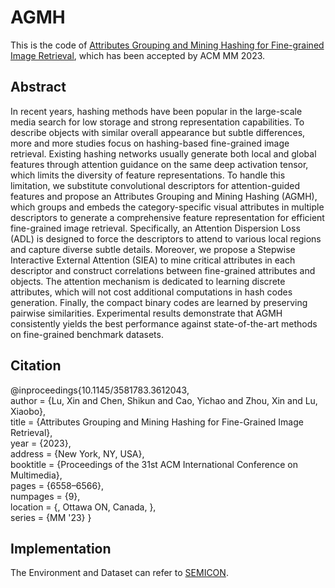 # AGMH

This is the code of [Attributes Grouping and Mining Hashing for Fine-grained Image Retrieval](https://dl.acm.org/doi/abs/10.1145/3581783.3612043), which has been accepted by ACM MM 2023.

## Abstract
In recent years, hashing methods have been popular in the large-scale media search for low storage and strong representation capabilities. To describe objects with similar overall appearance but subtle differences, more and more studies focus on hashing-based fine-grained image retrieval. Existing hashing networks usually generate both local and global features through attention guidance on the same deep activation tensor, which limits the diversity of feature representations. To handle this limitation, we substitute convolutional descriptors for attention-guided features and propose an Attributes Grouping and Mining Hashing (AGMH), which groups and embeds the category-specific visual attributes in multiple descriptors to generate a comprehensive feature representation for efficient fine-grained image retrieval. Specifically, an Attention Dispersion Loss (ADL) is designed to force the descriptors to attend to various local regions and capture diverse subtle details. Moreover, we propose a Stepwise Interactive External Attention (SIEA) to mine critical attributes in each descriptor and construct correlations between fine-grained attributes and objects. The attention mechanism is dedicated to learning discrete attributes, which will not cost additional computations in hash codes generation. Finally, the compact binary codes are learned by preserving pairwise similarities. Experimental results demonstrate that AGMH consistently yields the best performance against state-of-the-art methods on fine-grained benchmark datasets.

## Citation
@inproceedings{10.1145/3581783.3612043,  
author = {Lu, Xin and Chen, Shikun and Cao, Yichao and Zhou, Xin and Lu, Xiaobo},  
title = {Attributes Grouping and Mining Hashing for Fine-Grained Image Retrieval},  
year = {2023},  
address = {New York, NY, USA},  
booktitle = {Proceedings of the 31st ACM International Conference on Multimedia},  
pages = {6558–6566},  
numpages = {9},  
location = {, Ottawa ON, Canada, },  
series = {MM '23}
}

## Implementation
The Environment and Dataset can refer to [SEMICON](https://github.com/aassxun/SEMICON).
